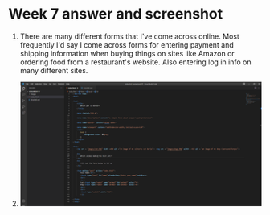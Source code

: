 # Week 7 answer and screenshot

1. There are many different forms that I've come across online. Most frequently I'd say I come across forms for entering payment and shipping information when buying things on sites like Amazon or ordering food from a restaurant's website. Also entering log in info on many different sites.

2. ![images](./images/screenshot.PNG)